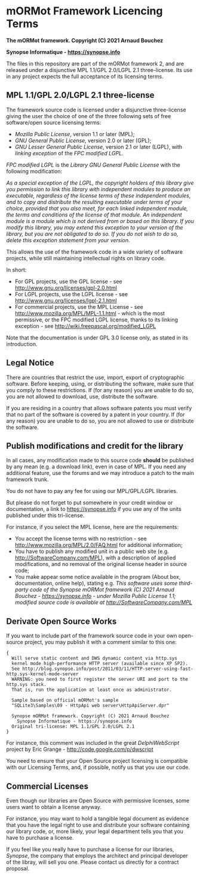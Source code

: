 # mORMot Framework Licencing Terms

**The mORMot framework. Copyright (C) 2021 Arnaud Bouchez**

**Synopse Informatique - https://synopse.info**

The files in this repository are part of the mORMot framework 2, and are released under a disjunctive MPL 1.1/GPL 2.0/LGPL 2.1 three-license. Its use in any project expects the full acceptance of its licensing terms.


## MPL 1.1/GPL 2.0/LGPL 2.1 three-license

The framework source code is licensed under a disjunctive three-license giving the user the choice of one of the three following sets of free software/open source licensing terms:
- *Mozilla Public License*, version 1.1 or later (MPL);
- *GNU General Public License*, version 2.0 or later (GPL);
- *GNU Lesser General Public License*, version 2.1 or later (LGPL), with *linking exception* of the *FPC modified LGPL*.

*FPC modified LGPL* is the *Library GNU General Public License* with the following modification:

*As a special exception of the LGPL, the copyright holders of this library give you permission to link this library with independent modules to produce an executable, regardless of the license terms of these independent modules, and to copy and distribute the resulting executable under terms of your choice, provided that you also meet, for each linked independent module, the terms and conditions of the license of that module. An independent module is a module which is not derived from or based on this library. If you modify this library, you may extend this exception to your version of the library, but you are not obligated to do so. If you do not wish to do so, delete this exception statement from your version.*

This allows the use of the framework code in a wide variety of software projects, while still maintaining intellectual rights on library code.

In short:
- For GPL projects, use the GPL license - see http://www.gnu.org/licenses/gpl-2.0.html
- For LGPL projects, use the LGPL license - see http://www.gnu.org/licenses/lgpl-2.1.html
- For commercial projects, use the MPL License - see http://www.mozilla.org/MPL/MPL-1.1.html - which is the most permissive, or the FPC modified LGPL license, thanks to its linking exception - see http://wiki.freepascal.org/modified_LGPL

Note that the documentation is under GPL 3.0 license only, as stated in its introduction.


## Legal Notice

There are countries that restrict the use, import, export of cryptographic software. Before keeping, using, or distributing the software, make sure that you comply to these restrictions. If (for any reason) you are unable to do so, you are not allowed to download, use, distribute the software.

If you are residing in a country that allows software patents you must verify that no part of the software is covered by a patent in your country. If (for any reason) you are unable to do so, you are not allowed to use or distribute the software.


## Publish modifications and credit for the library

In all cases, any modification made to this source code **should** be published by any mean (e.g. a download link), even in case of MPL. If you need any additional feature, use the forums and we may introduce a patch to the main framework trunk.

You do not have to pay any fee for using our MPL/GPL/LGPL libraries.

But please do not forget to put somewhere in your credit window or documentation, a link to https://synopse.info if you use any of the units published under this tri-license.

For instance, if you select the MPL license, here are the requirements:
- You accept the license terms with no restriction - see http://www.mozilla.org/MPL/2.0/FAQ.html for additional information;
- You have to publish any modified unit in a public web site (e.g. http://SoftwareCompany.com/MPL), with a description of applied modifications, and no removal of the original license header in source code;
- You make appear some notice available in the program (About box, documentation, online help), stating e.g.
*This software uses some third-party code of the Synopse mORMot framework (C) 2021 Arnaud Bouchez - https://synopse.info - under Mozilla Public License 1.1; modified source code is available at http://SoftwareCompany.com/MPL*


## Derivate Open Source Works

If you want to include part of the framework source code in your own open-source project, you may publish it with a comment similar to this one:

    {
      Will serve static content and DWS dynamic content via http.sys
      kernel mode high-performance HTTP server (available since XP SP2).
      See http://blog.synopse.info/post/2011/03/11/HTTP-server-using-fast-http.sys-kernel-mode-server
      WARNING: you need to first register the server URI and port to the http.sys stack.
      That is, run the application at least once as administrator.

      Sample based on official mORMot's sample
      "SQLite3\Samples\09 - HttpApi web server\HttpApiServer.dpr"

      Synopse mORMot framework. Copyright (C) 2021 Arnaud Bouchez
        Synopse Informatique - https://synopse.info
      Original tri-license: MPL 1.1/GPL 2.0/LGPL 2.1
    }

For instance, this comment was included in the great *DelphiWebScript* project by Eric Grange - http://code.google.com/p/dwscript

You need to ensure that your Open Source project licensing is compatible with our Licensing Terms, and, if possible, notify us that you use our code.

## Commercial Licenses

Even though our libraries are Open Source with permissive licenses, some users want to obtain a license anyway.

For instance, you may want to hold a tangible legal document as evidence that you have the legal right to use and distribute your software containing our library code, or, more likely, your legal department tells you that you have to purchase a license.

If you feel like you really have to purchase a license for our libraries, *Synopse*, the company that employs the architect and principal developer of the libray, will sell you one. Please contact us directly for a contract proposal.


